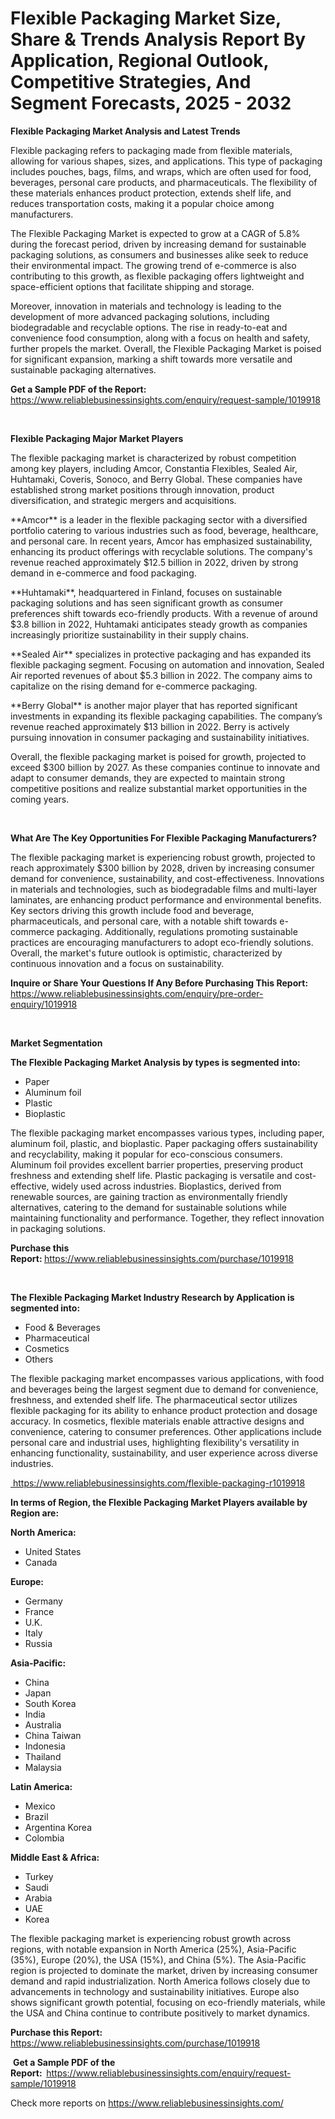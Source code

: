 <p><h1>Flexible Packaging Market Size, Share & Trends Analysis Report By Application, Regional Outlook, Competitive Strategies, And Segment Forecasts, 2025 - 2032</h1></p><p><strong>Flexible Packaging Market Analysis and Latest Trends</strong></p>
<p><p>Flexible packaging refers to packaging made from flexible materials, allowing for various shapes, sizes, and applications. This type of packaging includes pouches, bags, films, and wraps, which are often used for food, beverages, personal care products, and pharmaceuticals. The flexibility of these materials enhances product protection, extends shelf life, and reduces transportation costs, making it a popular choice among manufacturers.</p><p>The Flexible Packaging Market is expected to grow at a CAGR of 5.8% during the forecast period, driven by increasing demand for sustainable packaging solutions, as consumers and businesses alike seek to reduce their environmental impact. The growing trend of e-commerce is also contributing to this growth, as flexible packaging offers lightweight and space-efficient options that facilitate shipping and storage.</p><p>Moreover, innovation in materials and technology is leading to the development of more advanced packaging solutions, including biodegradable and recyclable options. The rise in ready-to-eat and convenience food consumption, along with a focus on health and safety, further propels the market. Overall, the Flexible Packaging Market is poised for significant expansion, marking a shift towards more versatile and sustainable packaging alternatives.</p></p>
<p><strong>Get a Sample PDF of the Report:&nbsp;</strong> <a href="https://www.reliablebusinessinsights.com/enquiry/request-sample/1019918?utm_campaign=3256&utm_medium=2&utm_source=Github&utm_content=ia&utm_term=02042025&utm_id=flexible-packaging">https://www.reliablebusinessinsights.com/enquiry/request-sample/1019918</a></p>
<p>&nbsp;</p>
<p><strong>Flexible Packaging Major Market Players</strong></p>
<p><p>The flexible packaging market is characterized by robust competition among key players, including Amcor, Constantia Flexibles, Sealed Air, Huhtamaki, Coveris, Sonoco, and Berry Global. These companies have established strong market positions through innovation, product diversification, and strategic mergers and acquisitions.</p><p>**Amcor** is a leader in the flexible packaging sector with a diversified portfolio catering to various industries such as food, beverage, healthcare, and personal care. In recent years, Amcor has emphasized sustainability, enhancing its product offerings with recyclable solutions. The company's revenue reached approximately $12.5 billion in 2022, driven by strong demand in e-commerce and food packaging.</p><p>**Huhtamaki**, headquartered in Finland, focuses on sustainable packaging solutions and has seen significant growth as consumer preferences shift towards eco-friendly products. With a revenue of around $3.8 billion in 2022, Huhtamaki anticipates steady growth as companies increasingly prioritize sustainability in their supply chains.</p><p>**Sealed Air** specializes in protective packaging and has expanded its flexible packaging segment. Focusing on automation and innovation, Sealed Air reported revenues of about $5.3 billion in 2022. The company aims to capitalize on the rising demand for e-commerce packaging.</p><p>**Berry Global** is another major player that has reported significant investments in expanding its flexible packaging capabilities. The company’s revenue reached approximately $13 billion in 2022. Berry is actively pursuing innovation in consumer packaging and sustainability initiatives.</p><p>Overall, the flexible packaging market is poised for growth, projected to exceed $300 billion by 2027. As these companies continue to innovate and adapt to consumer demands, they are expected to maintain strong competitive positions and realize substantial market opportunities in the coming years.</p></p>
<p>&nbsp;</p>
<p><strong>What Are The Key Opportunities For Flexible Packaging Manufacturers?</strong></p>
<p><p>The flexible packaging market is experiencing robust growth, projected to reach approximately $300 billion by 2028, driven by increasing consumer demand for convenience, sustainability, and cost-effectiveness. Innovations in materials and technologies, such as biodegradable films and multi-layer laminates, are enhancing product performance and environmental benefits. Key sectors driving this growth include food and beverage, pharmaceuticals, and personal care, with a notable shift towards e-commerce packaging. Additionally, regulations promoting sustainable practices are encouraging manufacturers to adopt eco-friendly solutions. Overall, the market's future outlook is optimistic, characterized by continuous innovation and a focus on sustainability.</p></p>
<p><strong>Inquire or Share Your Questions If Any Before Purchasing This Report:</strong> <a href="https://www.reliablebusinessinsights.com/enquiry/pre-order-enquiry/1019918?utm_campaign=3256&utm_medium=2&utm_source=Github&utm_content=ia&utm_term=02042025&utm_id=flexible-packaging">https://www.reliablebusinessinsights.com/enquiry/pre-order-enquiry/1019918</a></p>
<p>&nbsp;</p>
<p><strong>Market Segmentation</strong></p>
<p><strong>The Flexible Packaging Market Analysis by types is segmented into:</strong></p>
<p><ul><li>Paper</li><li>Aluminum foil</li><li>Plastic</li><li>Bioplastic</li></ul></p>
<p><p>The flexible packaging market encompasses various types, including paper, aluminum foil, plastic, and bioplastic. Paper packaging offers sustainability and recyclability, making it popular for eco-conscious consumers. Aluminum foil provides excellent barrier properties, preserving product freshness and extending shelf life. Plastic packaging is versatile and cost-effective, widely used across industries. Bioplastics, derived from renewable sources, are gaining traction as environmentally friendly alternatives, catering to the demand for sustainable solutions while maintaining functionality and performance. Together, they reflect innovation in packaging solutions.</p></p>
<p><strong>Purchase this Report:&nbsp;</strong><a href="https://www.reliablebusinessinsights.com/purchase/1019918?utm_campaign=3256&utm_medium=2&utm_source=Github&utm_content=ia&utm_term=02042025&utm_id=flexible-packaging">https://www.reliablebusinessinsights.com/purchase/1019918</a></p>
<p>&nbsp;</p>
<p><strong>The Flexible Packaging Market Industry Research by Application is segmented into:</strong></p>
<p><ul><li>Food & Beverages</li><li>Pharmaceutical</li><li>Cosmetics</li><li>Others</li></ul></p>
<p><p>The flexible packaging market encompasses various applications, with food and beverages being the largest segment due to demand for convenience, freshness, and extended shelf life. The pharmaceutical sector utilizes flexible packaging for its ability to enhance product protection and dosage accuracy. In cosmetics, flexible materials enable attractive designs and convenience, catering to consumer preferences. Other applications include personal care and industrial uses, highlighting flexibility's versatility in enhancing functionality, sustainability, and user experience across diverse industries.</p></p>
<p><a href="https://www.reliablebusinessinsights.com/flexible-packaging-r1019918?utm_campaign=3256&utm_medium=2&utm_source=Github&utm_content=ia&utm_term=02042025&utm_id=flexible-packaging">&nbsp;https://www.reliablebusinessinsights.com/flexible-packaging-r1019918</a></p>
<p><strong>In terms of Region, the Flexible Packaging Market Players available by Region are:</strong></p>
<p>
    <p> <strong> North America: </strong>
        <ul>
            <li>United States</li>
            <li>Canada</li>
        </ul>
        </p> 
    <p> <strong> Europe: </strong>
        <ul>
            <li>Germany</li>
            <li>France</li>
            <li>U.K.</li>
            <li>Italy</li>
            <li>Russia</li>
        </ul>
        </p> 
    <p> <strong> Asia-Pacific: </strong>
        <ul>
            <li>China</li>
            <li>Japan</li>
            <li>South Korea</li>
            <li>India</li>
            <li>Australia</li>
            <li>China Taiwan</li>
            <li>Indonesia</li>
            <li>Thailand</li>
            <li>Malaysia</li>
        </ul>
        </p> 
    <p> <strong> Latin America: </strong>
        <ul>
            <li>Mexico</li>
            <li>Brazil</li>
            <li>Argentina Korea</li>
            <li>Colombia</li>
        </ul>
        </p> 
    <p> <strong> Middle East & Africa: </strong>
        <ul>
            <li>Turkey</li>
            <li>Saudi</li>
            <li>Arabia</li>
            <li>UAE</li>
            <li>Korea</li>
        </ul>
    </p>
    </p>
<p><p>The flexible packaging market is experiencing robust growth across regions, with notable expansion in North America (25%), Asia-Pacific (35%), Europe (20%), the USA (15%), and China (5%). The Asia-Pacific region is projected to dominate the market, driven by increasing consumer demand and rapid industrialization. North America follows closely due to advancements in technology and sustainability initiatives. Europe also shows significant growth potential, focusing on eco-friendly materials, while the USA and China continue to contribute positively to market dynamics.</p></p>
<p><strong>Purchase this Report: </strong><a href="https://www.reliablebusinessinsights.com/purchase/1019918?utm_campaign=3256&utm_medium=2&utm_source=Github&utm_content=ia&utm_term=02042025&utm_id=flexible-packaging">https://www.reliablebusinessinsights.com/purchase/1019918</a></p>
<p>&nbsp;<strong>Get a Sample PDF of the Report:&nbsp;&nbsp;</strong><a href="https://www.reliablebusinessinsights.com/enquiry/request-sample/1019918?utm_campaign=3256&utm_medium=2&utm_source=Github&utm_content=ia&utm_term=02042025&utm_id=flexible-packaging">https://www.reliablebusinessinsights.com/enquiry/request-sample/1019918</a></p>
<p><strong></strong></p>
<p>Check more reports on <a href="https://www.reliablebusinessinsights.com/?utm_campaign=3256&utm_medium=2&utm_source=Github&utm_content=ia&utm_term=02042025&utm_id=flexible-packaging">https://www.reliablebusinessinsights.com/</a></p>